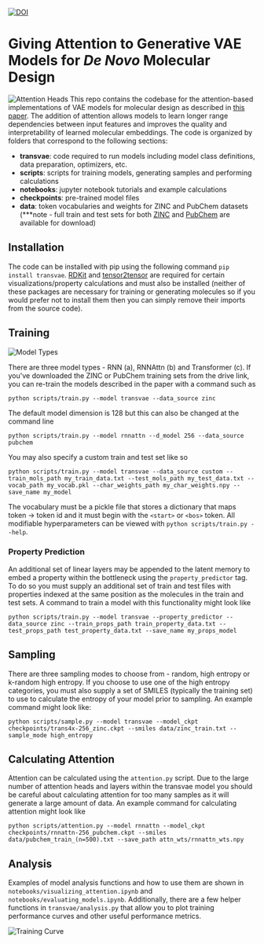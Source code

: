 [![DOI](https://zenodo.org/badge/287491872.svg)](https://zenodo.org/badge/latestdoi/287491872)
# Giving Attention to Generative VAE Models for _De Novo_ Molecular Design
![Attention Heads](https://raw.githubusercontent.com/oriondollar/TransVAE/master/imgs/attn_heads.png)
This repo contains the codebase for the attention-based implementations of VAE models for molecular design as described in [this paper](https://pubs.rsc.org/en/content/articlehtml/2021/sc/d1sc01050f). The addition of attention allows models to learn longer range dependencies between input features and improves the quality and interpretability of learned molecular embeddings. The code is organized by folders that correspond to the following sections:

- **transvae**: code required to run models including model class definitions, data preparation, optimizers, etc.
- **scripts**: scripts for training models, generating samples and performing calculations
- **notebooks**: jupyter notebook tutorials and example calculations
- **checkpoints**: pre-trained model files
- **data**: token vocabularies and weights for ZINC and PubChem datasets (***note - full train and test sets for both [ZINC](https://drive.google.com/file/d/17kGpZOVwIGb_H57f4SvkPagdwqA8tADD/view?usp=sharing) and [PubChem](https://drive.google.com/file/d/1h0OhDtnkPl1FaqsouqiEJ14MqVzfwNJb/view?usp=sharing) are available for download)

## Installation

The code can be installed with pip using the following command `pip install transvae`. [RDKit](https://www.rdkit.org/docs/Install.html) and [tensor2tensor](https://github.com/tensorflow/tensor2tensor) are required for certain visualizations/property calculations and must also be installed (neither of these packages are necessary for training or generating molecules so if you would prefer not to install them then you can simply remove their imports from the source code).

## Training

![Model Types](https://raw.githubusercontent.com/oriondollar/TransVAE/master/imgs/model_types.png)

There are three model types - RNN (a), RNNAttn (b) and Transformer (c). If you've downloaded the ZINC or PubChem training sets from the drive link, you can re-train the models described in the paper with a command such as

`python scripts/train.py --model transvae --data_source zinc`

The default model dimension is 128 but this can also be changed at the command line

`python scripts/train.py --model rnnattn --d_model 256 --data_source pubchem`

 You may also specify a custom train and test set like so

 `python scripts/train.py --model transvae --data_source custom --train_mols_path my_train_data.txt --test_mols_path my_test_data.txt --vocab_path my_vocab.pkl --char_weights_path my_char_weights.npy --save_name my_model`

 The vocabulary must be a pickle file that stores a dictionary that maps token -> token id and it must begin with the `<start>` or `<bos>` token. All modifiable hyperparameters can be viewed with `python scripts/train.py --help`.

 ### Property Prediction

 An additional set of linear layers may be appended to the latent memory to embed a property within the bottleneck using the `property_predictor` tag. To do so you must supply an additional set of train and test files with properties indexed at the same position as the molecules in the train and test sets. A command to train a model with this functionality might look like

 `python scripts/train.py --model transvae --property_predictor --data_source zinc --train_props_path train_property_data.txt --test_props_path test_property_data.txt --save_name my_props_model`

 ## Sampling

 There are three sampling modes to choose from - random, high entropy or k-random high entropy. If you choose to use one of the high entropy categories, you must also supply a set of SMILES (typically the training set) to use to calculate the entropy of your model prior to sampling. An example command might look like:

 `python scripts/sample.py --model transvae --model_ckpt checkpoints/trans4x-256_zinc.ckpt --smiles data/zinc_train.txt --sample_mode high_entropy`

 ## Calculating Attention

 Attention can be calculated using the `attention.py` script. Due to the large number of attention heads and layers within the transvae model you should be careful about calculating attention for too many samples as it will generate a large amount of data. An example command for calculating attention might look like

 `python scripts/attention.py --model rnnattn --model_ckpt checkpoints/rnnattn-256_pubchem.ckpt --smiles data/pubchem_train_(n=500).txt --save_path attn_wts/rnnattn_wts.npy`

 ## Analysis

 Examples of model analysis functions and how to use them are shown in `notebooks/visualizing_attention.ipynb` and `notebooks/evaluating_models.ipynb`. Additionally, there are a few helper functions in `transvae/analysis.py` that allow you to plot training performance curves and other useful performance metrics.

 ![Training Curve](https://raw.githubusercontent.com/oriondollar/TransVAE/master/imgs/training_curve.png)
